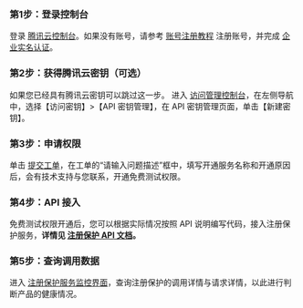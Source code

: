 ### 第1步：登录控制台
登录 [腾讯云控制台](https://console.cloud.tencent.com/)。如果没有账号，请参考 [账号注册教程](https://cloud.tencent.com/document/product/378/17985) 注册账号，并完成 [企业实名认证](https://cloud.tencent.com/document/product/378/10496)。
### 第2步：获得腾讯云密钥（可选）
如果您已经具有腾讯云密钥可以跳过这一步。
进入 [访问管理控制台](https://console.cloud.tencent.com/cam/capi)，在左侧导航中，选择【访问密钥】>【API 密钥管理】，在 API 密钥管理页面，单击【新建密钥】。
### 第3步：申请权限
单击 [提交工单](https://console.cloud.tencent.com/workorder/category?level1_id=141&level2_id=645&source=0&data_title=%E6%B4%BB%E5%8A%A8%E9%98%B2%E5%88%B7AA&level3_id=654&radio_title=%E5%BC%80%E9%80%9A%E7%94%B3%E8%AF%B7&queue=1&scene_code=16590&step=2)，在工单的“请输入问题描述”框中，填写开通服务名称和开通原因后，会有技术支持与您联系，开通免费测试权限。
### 第4步：API 接入
免费测试权限开通后，您可以根据实际情况按照 API 说明编写代码，接入注册保护服务，**详情见 [注册保护 API 文档]()。**
### 第5步：查询调用数据
进入 [注册保护服务监控界面](https://console.cloud.tencent.com/tianyu/service/RegisterProtection)，查询注册保护的调用详情与请求详情，以此进行判断产品的健康情况。
